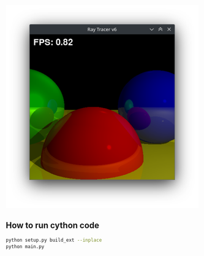 ![alt text](https://raw.githubusercontent.com/dkeye/balls_raytracing/62daedd2bada9900401174eab07ff6bc6070566c/v6_cython.png)

## How to run cython code
```bash
python setup.py build_ext --inplace
python main.py
```